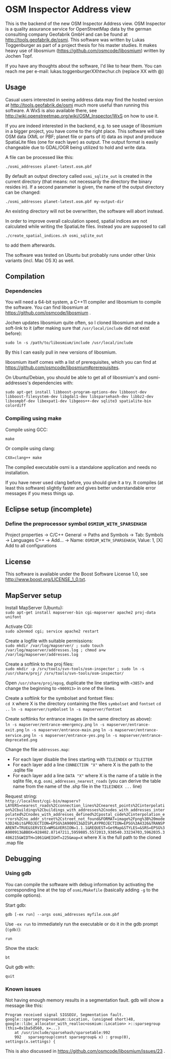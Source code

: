 # OSM Inspector Address view

This is the backend of the new OSM Inspector Address view. OSM Inspector is a quality assurance service for OpenStreetMap data by the german consulting company Geofabrik GmbH and can be found at http://tools.geofabrik.de/osmi. This software was written by Lukas Toggenburger as part of a project thesis for his master studies. It makes heavy use of libosmium (https://github.com/osmcode/libosmium) written by Jochen Topf.

If you have any thoughts about the software, I'd like to hear them. You can reach me per e-mail: lukas.toggenburgerXXhtwchur.ch (replace XX with @)

## Usage

Casual users interested in seeing address data may find the hosted version at http://tools.geofabrik.de/osmi much more useful than running this software. A WxS is also available there, see http://wiki.openstreetmap.org/wiki/OSM_Inspector/WxS on how to use it.

If you are indeed interested in the backend, e.g. to see usage of libosmium in a bigger project, you have come to the right place. This software will take OSM data (XML or PBF; planet file or parts of it) data as input and produce SpatiaLite files (one for each layer) as output. The output format is easily changeable due to GDAL/OGR being utilized to hold and write data.

A file can be processed like this:

    ./osmi_addresses planet-latest.osm.pbf

By default an output directory called `osmi_sqlite_out` is created in the current directory (that means: not necessarily the directory the binary resides in). If a second parameter is given, the name of the output directory can be changed:

    ./osmi_addresses planet-latest.osm.pbf my-output-dir

An existing directory will not be overwritten, the software will abort instead.

In order to improve overall calculation speed, spatial indices are not calculated while writing the SpatiaLite files. Instead you are supposed to call

    ./create_spatial_indices.sh osmi_sqlite_out

to add them afterwards. 

The software was tested on Ubuntu but probably runs under other Unix variants (incl. Mac OS X) as well.


## Compilation

### Dependencies

You will need a 64-bit system, a C++11 compiler and libosmium to compile the software. You can find libosmium at https://github.com/osmcode/libosmium .

Jochen updates libosmium quite often, so I cloned libosmium and made a soft-link to it (after making sure that `/usr/local/include` did not exist before):

    sudo ln -s /path/to/libosmium/include /usr/local/include

By this I can easily pull in new versions of libosmium.

libosmium itself comes with a list of prerequisites, which you can find at https://github.com/osmcode/libosmium#prerequisites.

On Ubuntu/Debian, you should be able to get all of libosmium's and osmi-addresses's dependencies with:

    sudo apt-get install libboost-program-options-dev libboost-dev libboost-filesystem-dev libgdal1-dev libsparsehash-dev libbz2-dev libosmpbf-dev libexpat1-dev libgeos++-dev sqlite3 spatialite-bin colordiff

### Compiling using make

Compile using GCC:

    make

Or compile using clang:

    CXX=clang++ make

The compiled executable osmi is a standalone application and needs no installation.

If you have never used clang before, you should give it a try. It compiles (at least this software) slightly faster and gives better understandable error messages if you mess things up.

## Eclipse setup (incomplete)

### Define the preprocessor symbol `OSMIUM_WITH_SPARSEHASH`

Project properties -> C/C++ General -> Paths and Symbols -> Tab: Symbols -> Languages C++ -> Add... -> Name: `OSMIUM_WITH_SPARSEHASH`, Value: 1, [X] Add to all configurations

## License

This software is available under the Boost Software License 1.0, see http://www.boost.org/LICENSE_1_0.txt.

## MapServer setup

Install MapServer (Ubuntu):  
`sudo apt-get install mapserver-bin cgi-mapserver apache2 proj-data unifont`

Activate CGI:  
`sudo a2enmod cgi; service apache2 restart`

Create a logfile with suitable permissions:  
`sudo mkdir /var/log/mapserver/ ; sudo touch /var/log/mapserver/addresses.log ; chmod a+w /var/log/mapserver/addresses.log`

Create a softlink to the proj files:  
`sudo mkdir -p /srv/tools/svn-tools/osm-inspector ; sudo ln -s /usr/share/proj/ /srv/tools/svn-tools/osm-inspector/`

Open `/usr/share/proj/epsg`, duplicate the line starting with `<3857>` and change the beginning to `<900913>` in one of the lines.

Create a softlink for the symbolset and fontset files:  
`cd X` where X is the directory containing the files `symbolset` and `fontset`
`cd ..`
`ln -s mapserver/symbolset`
`ln -s mapserver/fontset`

Create softlinks for entrance images (in the same directory as above):  
`ln -s mapserver/entrance-emergency.png`
`ln -s mapserver/entrance-exit.png`
`ln -s mapserver/entrance-main.png`
`ln -s mapserver/entrance-service.png`
`ln -s mapserver/entrance-yes.png`
`ln -s mapserver/entrance-deprecated.png`

Change the file `addresses.map`:  
- For each layer disable the lines starting with `TILEINDEX` or `TILEITEM`
- For each layer add a line `CONNECTION "X"` where X is the path to the .sqlite file
- For each layer add a line `DATA "X"` where X is the name of a table in the sqlite file, e.g. `osmi_addresses_nearest_roads` (you can derive the table name from the name of the .shp file in the `TILEINDEX ...` line)

Request string:  
`http://localhost/cgi-bin/mapserv?LAYERS=nearest_roads%2Cconnection_lines%2Cnearest_points%2Cinterpolation%2Cbuildings%2Cbuildings_with_addresses%2Cnodes_with_addresses_interpolated%2Cnodes_with_addresses_defined%2Cpostal_code%2Cinterpolation_errors%2Cno_addr_street%2Cstreet_not_found&FORMAT=image%2Fpng%3B%20mode%3D24bit&PROJECTION=EPSG%3A900913&DISPLAYPROJECTION=EPSG%3A4326&TRANSPARENT=TRUE&SERVICE=WMS&VERSION=1.1.1&REQUEST=GetMap&STYLES=&SRS=EPSG%3A900913&BBOX=928402.87147211,5959885.5572013,938540.33234703,5962035.3486215&WIDTH=1061&HEIGHT=225&map=X` where X is the full path to the cloned .map file

## Debugging

### Using gdb

You can compile the software with debug information by activating the corresponding line at the top of `osmi/Makefile` (basically adding `-g` to the compile options).

Start gdb:

    gdb [-ex run] --args osmi_addresses myfile.osm.pbf

Use `-ex run` to immediately run the executable or do it in the gdb prompt (`(gdb)`):

    run

Show the stack:

    bt

Quit gdb with:

    quit

### Known issues

Not having enough memory results in a segmentation fault. gdb will show a message like this:

```
Program received signal SIGSEGV, Segmentation fault.
google::sparsegroup<osmium::Location, (unsigned short)48, google::libc_allocator_with_realloc<osmium::Location> >::sparsegroup (this=0x1ba5d560, x=...)
    at /usr/include/sparsehash/sparsetable:992
    992	  sparsegroup(const sparsegroup& x) : group(0), settings(x.settings) {
```

This is also discussed in https://github.com/osmcode/libosmium/issues/23 . 
